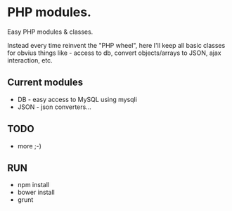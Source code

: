 # PHP modules.

Easy PHP modules & classes.

Instead every time reinvent the "PHP wheel", here I'll keep all basic classes
for obvius things like - access to db, convert objects/arrays to JSON, ajax interaction, etc.

## Current modules
* DB - easy access to MySQL using mysqli
* JSON - json converters...


## TODO
- more  ;-)

## RUN

* npm install
* bower install
* grunt
